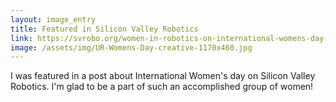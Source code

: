 ```yaml
---
layout: image_entry
title: Featured in Silicon Valley Robotics 
link: https://svrobo.org/women-in-robotics-on-international-womens-day-2019/
image: /assets/img/UR-Womens-Day-creative-1170x460.jpg
---
```

I was featured in a post about International Women's day on Silicon Valley Robotics.  I'm glad to be a part of such an accomplished group of women!
